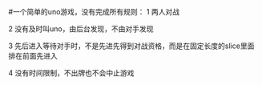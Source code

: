 #一个简单的uno游戏，没有完成所有规则：
1 两人对战

2 没有及时叫uno，由后台发现，不由对手发现

3 先后进入等待对手时，不是先进先得到对战资格，而是在固定长度的slice里面排在前面先进入

4 没有时间限制，不出牌也不会中止游戏
